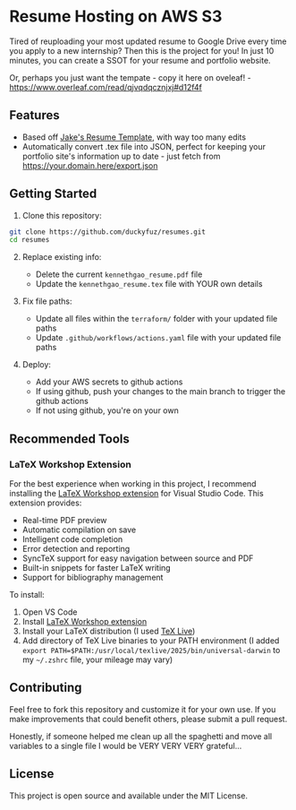 # Resume Hosting on AWS S3

Tired of reuploading your most updated resume to Google Drive every time you apply to a new internship? Then this is the project for you! In just 10 minutes, you can create a SSOT for your resume and portfolio website.


Or, perhaps you just want the tempate - copy it here on oveleaf! - https://www.overleaf.com/read/qjvqdqcznjxj#d12f4f


## Features

- Based off [Jake's Resume Template](https://www.overleaf.com/latex/templates/jakes-resume/syzfjbzwjncs), with way too many edits
- Automatically convert .tex file into JSON, perfect for keeping your portfolio site's information up to date - just fetch from https://your.domain.here/export.json

## Getting Started

1. Clone this repository:

```bash
git clone https://github.com/duckyfuz/resumes.git
cd resumes
```

2. Replace existing info:

   - Delete the current `kennethgao_resume.pdf` file
   - Update the `kennethgao_resume.tex` file with YOUR own details

3. Fix file paths:

   - Update all files within the `terraform/` folder with your updated file paths
   - Update `.github/workflows/actions.yaml` file with your updated file paths

4. Deploy:

   - Add your AWS secrets to github actions
   - If using github, push your changes to the main branch to trigger the github actions
   - If not using github, you're on your own

## Recommended Tools

### LaTeX Workshop Extension

For the best experience when working in this project, I recommend installing the [LaTeX Workshop extension](https://marketplace.visualstudio.com/items?itemName=James-Yu.latex-workshop) for Visual Studio Code. This extension provides:

- Real-time PDF preview
- Automatic compilation on save
- Intelligent code completion
- Error detection and reporting
- SyncTeX support for easy navigation between source and PDF
- Built-in snippets for faster LaTeX writing
- Support for bibliography management

To install:

1. Open VS Code
2. Install [LaTeX Workshop extension](https://marketplace.visualstudio.com/items?itemName=James-Yu.latex-workshop)
3. Install your LaTeX distribution (I used [TeX Live](https://www.tug.org/texlive/))
4. Add directory of TeX Live binaries to your PATH environment (I added `export PATH=$PATH:/usr/local/texlive/2025/bin/universal-darwin` to my `~/.zshrc` file, your mileage may vary)

## Contributing

Feel free to fork this repository and customize it for your own use. If you make improvements that could benefit others, please submit a pull request.

Honestly, if someone helped me clean up all the spaghetti and move all variables to a single file I would be VERY VERY VERY grateful...

## License

This project is open source and available under the MIT License.
